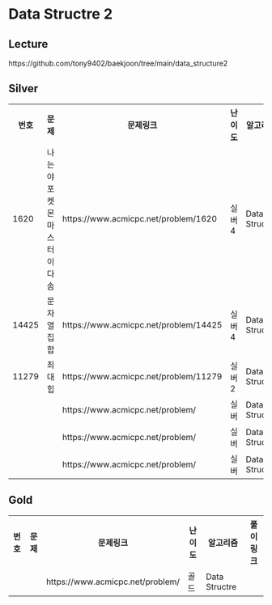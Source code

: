 <h1>Data Structre 2</h1>

<h2>Lecture</h2>
https://github.com/tony9402/baekjoon/tree/main/data_structure2<br>

<h2>Silver</h2>
<table>
    <tr>
        <th scope="col">번호</td>
        <th scope="col">문제</td>
        <th scope="col">문제링크</td>
        <th scope="col">난이도</td>
        <th scope="col">알고리즘</td>
        <th scope="col">다시보기</td>
    </tr>
    <tr>
        <td>1620</td>
        <td>나는야 포켓몬 마스터 이다솜</td>
        <td>https://www.acmicpc.net/problem/1620</td>
        <td>실버4</td>
        <td>Data Structre</td>
        <td>NO</td>
    </tr>
    <tr>
        <td>14425</td>
        <td>문자열 집합</td>
        <td>https://www.acmicpc.net/problem/14425</td>
        <td>실버4</td>
        <td>Data Structre</td>
        <td>AGAIN</td>
    </tr>
    <tr>
        <td>11279</td>
        <td>최대 힙</td>
        <td>https://www.acmicpc.net/problem/11279</td>
        <td>실버2</td>
        <td>Data Structre</td>
        <td>AGAIN</td>
    </tr>
    <tr>
        <td></td>
        <td></td>
        <td>https://www.acmicpc.net/problem/</td>
        <td>실버</td>
        <td>Data Structre</td>
        <td></td>
    </tr>
    <tr>
        <td></td>
        <td></td>
        <td>https://www.acmicpc.net/problem/</td>
        <td>실버</td>
        <td>Data Structre</td>
        <td></td>
    </tr>
    <tr>
        <td></td>
        <td></td>
        <td>https://www.acmicpc.net/problem/</td>
        <td>실버</td>
        <td>Data Structre</td>
        <td></td>
    </tr>
</table>

<h2>Gold</h2>
<table>
    <tr>
        <th scope="col">번호</td>
        <th scope="col">문제</td>
        <th scope="col">문제링크</td>
        <th scope="col">난이도</td>
        <th scope="col">알고리즘</td>
        <th scope="col">풀이링크</td>
    </tr>
    <tr>
        <td></td>
        <td></td>
        <td>https://www.acmicpc.net/problem/</td>
        <td>골드</td>
        <td>Data Structre</td>
        <td></td>
    </tr>
</table>